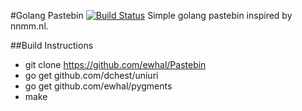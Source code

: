 #Golang Pastebin [![Build Status](https://travis-ci.org/ewhal/Pastebin.svg?branch=master)](https://travis-ci.org/ewhal/Pastebin)
Simple golang pastebin inspired by nnmm.nl.

##Build Instructions
* git clone https://github.com/ewhal/Pastebin
* go get 	github.com/dchest/uniuri
* go get 	github.com/ewhal/pygments
* make
 
